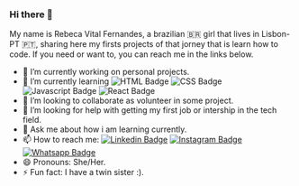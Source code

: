 ### Hi there 👋

My name is Rebeca Vital Fernandes, a brazilian 🇧🇷 girl that lives in Lisbon-PT 🇵🇹, sharing here my firsts projects of that jorney that is learn how to code. If you need or want to, you can reach me in the links below.

- 🔭 I’m currently working on personal projects.
- 🌱 I’m currently learning ![HTML Badge](https://img.shields.io/badge/html5%20-%23E34F26.svg?&style=for-the-badge&logo=html5&logoColor=white) ![CSS Badge](https://img.shields.io/badge/css3%20-%231572B6.svg?&style=for-the-badge&logo=css3&logoColor=white) ![Javascript Badge](https://img.shields.io/badge/javascript%20-%23323330.svg?&style=for-the-badge&logo=javascript&logoColor=%23F7DF1E) ![React Badge](https://img.shields.io/badge/react%20-%2320232a.svg?&style=for-the-badge&logo=react&logoColor=%2361DAFB)
- 👯 I’m looking to collaborate as volunteer in some project.
- 🤔 I’m looking for help with getting my first job or intership in the tech field. 
- 💬 Ask me about how i am learning currently.
- 📫 How to reach me: [![Linkedin Badge](https://img.shields.io/badge/-LinkedIn-blue?style=flat-square&logo=Linkedin&logoColor=white&link=https://www.linkedin.com/in/rebeca-vital/)](https://www.linkedin.com/in/rebeca-vital/) [![Instagram Badge](https://img.shields.io/badge/-Instagram-purple?style=flat-square&logo=Instagram&logoColor=white&link=https://www.instagram.com/rebeca_vital/)](https://www.instagram.com/rebeca_vital/) [![Whatsapp Badge](https://img.shields.io/badge/WhatsApp-%2325D366.svg?&style=flat-square&logo=whatsapp&logoColor=white&link=https://api.whatsapp.com/send?phone=351934456090/)](https://api.whatsapp.com/send?phone=351934456090/)
- 😄 Pronouns: She/Her.
- ⚡ Fun fact: I have a twin sister :).
